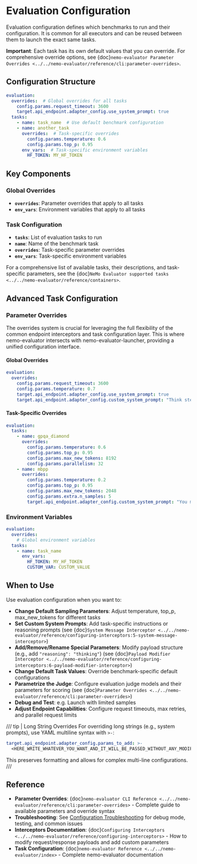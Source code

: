# Evaluation Configuration

Evaluation configuration defines which benchmarks to run and their configuration. It is common for all executors and can be reused between them to launch the exact same tasks.

**Important**: Each task has its own default values that you can override. For comprehensive override options, see {doc}`nemo-evaluator Parameter Overrides <../../nemo-evaluator/reference/cli:parameter-overrides>`.

## Configuration Structure

```yaml
evaluation:
  overrides:  # Global overrides for all tasks
    config.params.request_timeout: 3600
    target.api_endpoint.adapter_config.use_system_prompt: true
  tasks:
    - name: task_name  # Use default benchmark configuration
    - name: another_task
      overrides:  # Task-specific overrides
        config.params.temperature: 0.6
        config.params.top_p: 0.95
      env_vars:  # Task-specific environment variables
        HF_TOKEN: MY_HF_TOKEN
```

## Key Components

### Global Overrides
- **`overrides`**: Parameter overrides that apply to all tasks
- **`env_vars`**: Environment variables that apply to all tasks

### Task Configuration
- **`tasks`**: List of evaluation tasks to run
- **`name`**: Name of the benchmark task
- **`overrides`**: Task-specific parameter overrides
- **`env_vars`**: Task-specific environment variables

For a comprehensive list of available tasks, their descriptions, and task-specific parameters, see the {doc}`NeMo Evaluator supported tasks <../../nemo-evaluator/reference/containers>`.

## Advanced Task Configuration

### Parameter Overrides
The overrides system is crucial for leveraging the full flexibility of the common endpoint interceptors and task configuration layer. This is where nemo-evaluator intersects with nemo-evaluator-launcher, providing a unified configuration interface.

#### Global Overrides
```yaml
evaluation:
  overrides:
    config.params.request_timeout: 3600
    config.params.temperature: 0.7
    target.api_endpoint.adapter_config.use_system_prompt: true
    target.api_endpoint.adapter_config.custom_system_prompt: "Think step by step."
```

#### Task-Specific Overrides
```yaml
evaluation:
  tasks:
    - name: gpqa_diamond
      overrides:
        config.params.temperature: 0.6
        config.params.top_p: 0.95
        config.params.max_new_tokens: 8192
        config.params.parallelism: 32
    - name: mbpp
      overrides:
        config.params.temperature: 0.2
        config.params.top_p: 0.95
        config.params.max_new_tokens: 2048
        config.params.extra.n_samples: 5
        target.api_endpoint.adapter_config.custom_system_prompt: "You must only provide the code implementation"
```

### Environment Variables
```yaml
evaluation:
  overrides:
    # Global environment variables
  tasks:
    - name: task_name
      env_vars:
        HF_TOKEN: MY_HF_TOKEN
        CUSTOM_VAR: CUSTOM_VALUE
```

## When to Use

Use evaluation configuration when you want to:

- **Change Default Sampling Parameters**: Adjust temperature, top_p, max_new_tokens for different tasks
- **Set Custom System Prompts**: Add task-specific instructions or reasoning prompts (see {doc}`System Message Interceptor <../../nemo-evaluator/reference/configuring-interceptors:5-system-message-interceptor>`)
- **Add/Remove/Rename Special Parameters**: Modify payload structure (e.g., add `"reasoning": "thinking"`) (see {doc}`Payload Modifier Interceptor <../../nemo-evaluator/reference/configuring-interceptors:6-payload-modifier-interceptor>`)
- **Change Default Task Values**: Override benchmark-specific default configurations
- **Parametrize the Judge**: Configure evaluation judge models and their parameters for scoring (see {doc}`Parameter Overrides <../../nemo-evaluator/reference/cli:parameter-overrides>`)
- **Debug and Test**: e.g. Launch with limited samples
- **Adjust Endpoint Capabilities**: Configure request timeouts, max retries, and parallel request limits

/// tip | Long String Overrides
For overriding long strings (e.g., system prompts), use YAML multiline syntax with `>-`:

```yaml
target.api_endpoint.adapter_config.params_to_add: >-
  <HERE_WRITE_WHATEVER_YOU_WANT_AND_IT_WILL_BE_PASSED_WITHOUT_ANY_MODIFICATIONS_TO_OVERRIDES>
```

This preserves formatting and allows for complex multi-line configurations.
///


## Reference

- **Parameter Overrides**: {doc}`nemo-evaluator CLI Reference <../../nemo-evaluator/reference/cli:parameter-overrides>` - Complete guide to available parameters and override syntax
- **Troubleshooting**: See [Configuration Troubleshooting](../index.md#troubleshooting) for debug mode, testing, and common issues
- **Interceptors Documentation**: {doc}`Configuring Interceptors <../../nemo-evaluator/reference/configuring-interceptors>` - How to modify request/response payloads and add custom parameters
- **Task Configuration**: {doc}`nemo-evaluator Reference <../../nemo-evaluator/index>` - Complete nemo-evaluator documentation
